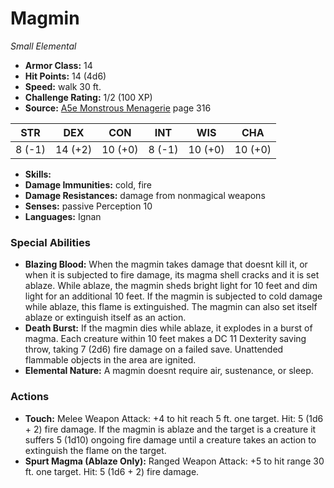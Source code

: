 # Magmin

*Small* *Elemental*

- **Armor Class:** 14
- **Hit Points:** 14 (4d6)
- **Speed:** walk 30 ft.
- **Challenge Rating:** 1/2 (100 XP)
- **Source:** [A5e Monstrous Menagerie](https://enpublishingrpg.com/products/level-up-monstrous-menagerie-a5e) page 316

| STR | DEX | CON | INT | WIS | CHA |
| --- | --- | --- | --- | --- | --- |
| 8 (-1) | 14 (+2) | 10 (+0) | 8 (-1) | 10 (+0) | 10 (+0) |

- **Skills:** 
- **Damage Immunities:** cold, fire
- **Damage Resistances:** damage from nonmagical weapons
- **Senses:** passive Perception 10
- **Languages:** Ignan

### Special Abilities

- **Blazing Blood:** When the magmin takes damage that doesnt kill it, or when it is subjected to fire damage, its magma shell cracks and it is set ablaze. While ablaze, the magmin sheds bright light for 10 feet and dim light for an additional 10 feet. If the magmin is subjected to cold damage while ablaze, this flame is extinguished. The magmin can also set itself ablaze or extinguish itself as an action.
- **Death Burst:** If the magmin dies while ablaze, it explodes in a burst of magma. Each creature within 10 feet makes a DC 11 Dexterity saving throw, taking 7 (2d6) fire damage on a failed save. Unattended flammable objects in the area are ignited.
- **Elemental Nature:** A magmin doesnt require air, sustenance, or sleep.

### Actions

- **Touch:** Melee Weapon Attack: +4 to hit  reach 5 ft.  one target. Hit: 5 (1d6 + 2) fire damage. If the magmin is ablaze and the target is a creature  it suffers 5 (1d10) ongoing fire damage until a creature takes an action to extinguish the flame on the target.
- **Spurt Magma (Ablaze Only):** Ranged Weapon Attack: +5 to hit  range 30 ft.  one target. Hit: 5 (1d6 + 2) fire damage.


